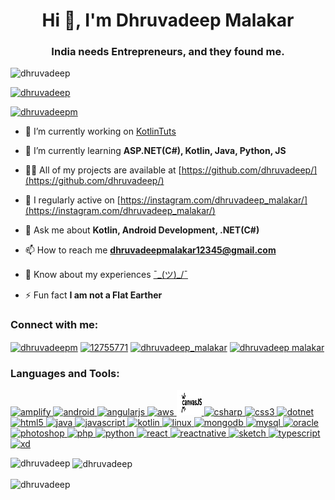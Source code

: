 <h1 align="center">Hi 👋, I'm Dhruvadeep Malakar</h1>
<h3 align="center">India needs Entrepreneurs, and they found me.</h3>

<p align="left"> <img src="https://komarev.com/ghpvc/?username=dhruvadeep&label=Profile%20views&color=0e75b6&style=flat" alt="dhruvadeep" /> </p>

<p align="left"> <a href="https://github.com/ryo-ma/github-profile-trophy"><img src="https://github-profile-trophy.vercel.app/?username=dhruvadeep" alt="dhruvadeep" /></a> </p>

<p align="left"> <a href="https://twitter.com/dhruvadeepm" target="blank"><img src="https://img.shields.io/twitter/follow/dhruvadeepm?logo=twitter&style=for-the-badge" alt="dhruvadeepm" /></a> </p>

- 🔭 I’m currently working on [KotlinTuts](https://github.com/dhruvadeep/KotlinTuts)

- 🌱 I’m currently learning **ASP.NET(C#), Kotlin, Java, Python, JS**

- 👨‍💻 All of my projects are available at [https://github.com/dhruvadeep/](https://github.com/dhruvadeep/)

- 📝 I regularly active on [https://instagram.com/dhruvadeep_malakar/](https://instagram.com/dhruvadeep_malakar/)

- 💬 Ask me about **Kotlin, Android Development, .NET(C#)**

- 📫 How to reach me **dhruvadeepmalakar12345@gmail.com**

- 📄 Know about my experiences [¯\_(ツ)_/¯](¯\_(ツ)_/¯)

- ⚡ Fun fact **I am not a Flat Earther**

<h3 align="left">Connect with me:</h3>
<p align="left">
<a href="https://twitter.com/dhruvadeepm" target="blank"><img align="center" src="https://cdn.jsdelivr.net/npm/simple-icons@3.0.1/icons/twitter.svg" alt="dhruvadeepm" height="30" width="40" /></a>
<a href="https://stackoverflow.com/users/12755771" target="blank"><img align="center" src="https://cdn.jsdelivr.net/npm/simple-icons@3.0.1/icons/stackoverflow.svg" alt="12755771" height="30" width="40" /></a>
<a href="https://instagram.com/dhruvadeep_malakar" target="blank"><img align="center" src="https://cdn.jsdelivr.net/npm/simple-icons@3.0.1/icons/instagram.svg" alt="dhruvadeep_malakar" height="30" width="40" /></a>
<a href="https://www.youtube.com/c/dhruvadeep malakar" target="blank"><img align="center" src="https://cdn.jsdelivr.net/npm/simple-icons@3.0.1/icons/youtube.svg" alt="dhruvadeep malakar" height="30" width="40" /></a>
</p>

<h3 align="left">Languages and Tools:</h3>
<p align="left"> <a href="https://aws.amazon.com/amplify/" target="_blank"> <img src="https://docs.amplify.aws/assets/logo-dark.svg" alt="amplify" width="40" height="40"/> </a> <a href="https://developer.android.com" target="_blank"> <img src="https://devicons.github.io/devicon/devicon.git/icons/android/android-original-wordmark.svg" alt="android" width="40" height="40"/> </a> <a href="https://angular.io" target="_blank"> <img src="https://devicons.github.io/devicon/devicon.git/icons/angularjs/angularjs-original.svg" alt="angularjs" width="40" height="40"/> </a> <a href="https://aws.amazon.com" target="_blank"> <img src="https://devicons.github.io/devicon/devicon.git/icons/amazonwebservices/amazonwebservices-original-wordmark.svg" alt="aws" width="40" height="40"/> </a> <a href="https://canvasjs.com" target="_blank"> <img src="https://raw.githubusercontent.com/Hardik0307/Hardik0307/master/assets/canvasjs-charts.svg" alt="canvasjs" width="40" height="40"/> </a> <a href="https://www.w3schools.com/cs/" target="_blank"> <img src="https://devicons.github.io/devicon/devicon.git/icons/csharp/csharp-original.svg" alt="csharp" width="40" height="40"/> </a> <a href="https://www.w3schools.com/css/" target="_blank"> <img src="https://devicons.github.io/devicon/devicon.git/icons/css3/css3-original-wordmark.svg" alt="css3" width="40" height="40"/> </a> <a href="https://dotnet.microsoft.com/" target="_blank"> <img src="https://devicons.github.io/devicon/devicon.git/icons/dot-net/dot-net-original-wordmark.svg" alt="dotnet" width="40" height="40"/> </a> <a href="https://www.w3.org/html/" target="_blank"> <img src="https://devicons.github.io/devicon/devicon.git/icons/html5/html5-original-wordmark.svg" alt="html5" width="40" height="40"/> </a> <a href="https://www.java.com" target="_blank"> <img src="https://devicons.github.io/devicon/devicon.git/icons/java/java-original-wordmark.svg" alt="java" width="40" height="40"/> </a> <a href="https://developer.mozilla.org/en-US/docs/Web/JavaScript" target="_blank"> <img src="https://devicons.github.io/devicon/devicon.git/icons/javascript/javascript-original.svg" alt="javascript" width="40" height="40"/> </a> <a href="https://kotlinlang.org" target="_blank"> <img src="https://www.vectorlogo.zone/logos/kotlinlang/kotlinlang-icon.svg" alt="kotlin" width="40" height="40"/> </a> <a href="https://www.linux.org/" target="_blank"> <img src="https://devicons.github.io/devicon/devicon.git/icons/linux/linux-original.svg" alt="linux" width="40" height="40"/> </a> <a href="https://www.mongodb.com/" target="_blank"> <img src="https://devicons.github.io/devicon/devicon.git/icons/mongodb/mongodb-original-wordmark.svg" alt="mongodb" width="40" height="40"/> </a> <a href="https://www.mysql.com/" target="_blank"> <img src="https://devicons.github.io/devicon/devicon.git/icons/mysql/mysql-original-wordmark.svg" alt="mysql" width="40" height="40"/> </a> <a href="https://www.oracle.com/" target="_blank"> <img src="https://devicons.github.io/devicon/devicon.git/icons/oracle/oracle-original.svg" alt="oracle" width="40" height="40"/> </a> <a href="https://www.photoshop.com/en" target="_blank"> <img src="https://devicons.github.io/devicon/devicon.git/icons/photoshop/photoshop-plain.svg" alt="photoshop" width="40" height="40"/> </a> <a href="https://www.php.net" target="_blank"> <img src="https://devicons.github.io/devicon/devicon.git/icons/php/php-original.svg" alt="php" width="40" height="40"/> </a> <a href="https://www.python.org" target="_blank"> <img src="https://devicons.github.io/devicon/devicon.git/icons/python/python-original.svg" alt="python" width="40" height="40"/> </a> <a href="https://reactjs.org/" target="_blank"> <img src="https://devicons.github.io/devicon/devicon.git/icons/react/react-original-wordmark.svg" alt="react" width="40" height="40"/> </a> <a href="https://reactnative.dev/" target="_blank"> <img src="https://reactnative.dev/img/header_logo.svg" alt="reactnative" width="40" height="40"/> </a> <a href="https://www.sketch.com/" target="_blank"> <img src="https://www.vectorlogo.zone/logos/sketchapp/sketchapp-icon.svg" alt="sketch" width="40" height="40"/> </a> <a href="https://www.typescriptlang.org/" target="_blank"> <img src="https://devicons.github.io/devicon/devicon.git/icons/typescript/typescript-original.svg" alt="typescript" width="40" height="40"/> </a> <a href="https://www.adobe.com/products/xd.html" target="_blank"> <img src="https://cdn.worldvectorlogo.com/logos/adobe-xd.svg" alt="xd" width="40" height="40"/> </a> </p>

<p><img align="left" src="https://github-readme-stats.vercel.app/api/top-langs?username=dhruvadeep&show_icons=true&locale=en&layout=compact" alt="dhruvadeep" /></p>

<p>&nbsp;<img align="center" src="https://github-readme-stats.vercel.app/api?username=dhruvadeep&show_icons=true&locale=en" alt="dhruvadeep" /></p>

<p><img align="center" src="https://github-readme-streak-stats.herokuapp.com/?user=dhruvadeep&" alt="dhruvadeep" /></p>
